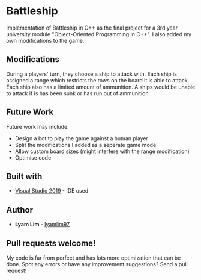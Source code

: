 # Battleship
Implementation of Battleship in C++ as the final project for a 3rd year university module "Object-Oriented Programming in C++". I also added my own modifications to the game. 


## Modifications
During a players' turn, they choose a ship to attack with.
Each ship is assigned a range which restricts the rows on the board it is able to attack.
Each ship also has a limited amount of ammunition.
A ships would be unable to attack if is has been sunk or has run out of ammunition.

## Future Work
Future work may include:
- Design a bot to play the game against a human player
- Split the modifications I added as a seperate game mode
- Allow custom board sizes (might interfere with the range modification)
- Optimise code

## Built with
- [Visual Studio 2019](https://visualstudio.microsoft.com/vs/) - IDE used

## Author
- **Lyam Lim** - [lyamlim97](https://github.com/lyamlim97)

## Pull requests welcome!
My code is far from perfect and has lots more optimization that can be done. Spot any errors or have any improvement suggestions? Send a pull request!